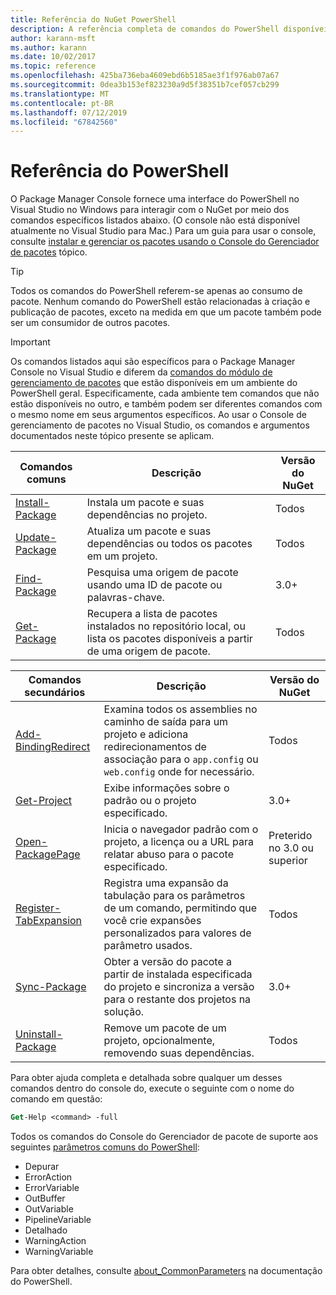 ```yaml
---
title: Referência do NuGet PowerShell
description: A referência completa de comandos do PowerShell disponíveis no Console do Gerenciador de pacotes NuGet no Visual Studio.
author: karann-msft
ms.author: karann
ms.date: 10/02/2017
ms.topic: reference
ms.openlocfilehash: 425ba736eba4609ebd6b5185ae3f1f976ab07a67
ms.sourcegitcommit: 0dea3b153ef823230a9d5f38351b7cef057cb299
ms.translationtype: MT
ms.contentlocale: pt-BR
ms.lasthandoff: 07/12/2019
ms.locfileid: "67842560"
---
```

# <a name="powershell-reference"></a>Referência do PowerShell

O Package Manager Console fornece uma interface do PowerShell no Visual Studio no Windows para interagir com o NuGet por meio dos comandos específicos listados abaixo. (O console não está disponível atualmente no Visual Studio para Mac.) Para um guia para usar o console, consulte [instalar e gerenciar os pacotes usando o Console do Gerenciador de pacotes](../tools/package-manager-console.md) tópico.

> [!Tip]
> Todos os comandos do PowerShell referem-se apenas ao consumo de pacote. Nenhum comando do PowerShell estão relacionadas à criação e publicação de pacotes, exceto na medida em que um pacote também pode ser um consumidor de outros pacotes.

> [!Important]
> Os comandos listados aqui são específicos para o Package Manager Console no Visual Studio e diferem da [comandos do módulo de gerenciamento de pacotes](/powershell/module/packagemanagement/?view=powershell-6) que estão disponíveis em um ambiente do PowerShell geral. Especificamente, cada ambiente tem comandos que não estão disponíveis no outro, e também podem ser diferentes comandos com o mesmo nome em seus argumentos específicos. Ao usar o Console de gerenciamento de pacotes no Visual Studio, os comandos e argumentos documentados neste tópico presente se aplicam.

| Comandos comuns | Descrição | Versão do NuGet |
| --- | --- | --- |
| [Install-Package](ps-ref-install-package.md) | Instala um pacote e suas dependências no projeto. | Todos |
| [Update-Package](ps-ref-update-package.md) | Atualiza um pacote e suas dependências ou todos os pacotes em um projeto. | Todos |
| [Find-Package](ps-ref-find-package.md) | Pesquisa uma origem de pacote usando uma ID de pacote ou palavras-chave. | 3.0+ |
| [Get-Package](ps-ref-get-package.md) | Recupera a lista de pacotes instalados no repositório local, ou lista os pacotes disponíveis a partir de uma origem de pacote. | Todos |

| Comandos secundários | Descrição | Versão do NuGet |
| --- | --- | --- |
| [Add-BindingRedirect](ps-ref-add-bindingredirect.md) | Examina todos os assemblies no caminho de saída para um projeto e adiciona redirecionamentos de associação para o `app.config` ou `web.config` onde for necessário. | Todos |
| [Get-Project](ps-ref-get-project.md) | Exibe informações sobre o padrão ou o projeto especificado. | 3.0+ |
| [Open-PackagePage](ps-ref-open-packagepage.md) | Inicia o navegador padrão com o projeto, a licença ou a URL para relatar abuso para o pacote especificado. | Preterido no 3.0 ou superior |
| [Register-TabExpansion](ps-ref-register-tabexpansion.md) | Registra uma expansão da tabulação para os parâmetros de um comando, permitindo que você crie expansões personalizados para valores de parâmetro usados. | Todos |
| [Sync-Package](ps-ref-sync-package.md) | Obter a versão do pacote a partir de instalada especificada do projeto e sincroniza a versão para o restante dos projetos na solução. | 3.0+ |
| [Uninstall-Package](ps-ref-uninstall-package.md) | Remove um pacote de um projeto, opcionalmente, removendo suas dependências. | Todos |

Para obter ajuda completa e detalhada sobre qualquer um desses comandos dentro do console do, execute o seguinte com o nome do comando em questão:

```ps
Get-Help <command> -full
```

Todos os comandos do Console do Gerenciador de pacote de suporte aos seguintes [parâmetros comuns do PowerShell](http://go.microsoft.com/fwlink/?LinkID=113216):

- Depurar
- ErrorAction
- ErrorVariable
- OutBuffer
- OutVariable
- PipelineVariable
- Detalhado
- WarningAction
- WarningVariable

Para obter detalhes, consulte [about_CommonParameters](http://go.microsoft.com/fwlink/?LinkID=113216) na documentação do PowerShell.
